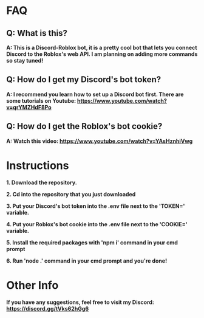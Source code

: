 # FAQ

**Q: What is this?**
-
**A: This is a Discord-Roblox bot, it is a pretty cool bot that lets you connect Discord to the Roblox's web API. I am planning on adding more commands so stay tuned!**

**Q: How do I get my Discord's bot token?**
-
**A: I recommend you learn how to set up a Discord bot first. There are some tutorials on Youtube: https://www.youtube.com/watch?v=qrYMZHdF8Po**

**Q: How do I get the Roblox's bot cookie?**
-
**A: Watch this video: https://www.youtube.com/watch?v=YAsHznhiVwg**

# Instructions
**1. Download the repository.**

**2. Cd into the repository that you just downloaded**

**3. Put your Discord's bot token into the .env file next to the 'TOKEN=' variable.**

**4. Put your Roblox's bot cookie into the .env file next to the 'COOKIE=' variable.**

**5. Install the required packages with 'npm i' command in your cmd prompt**

**6. Run 'node .' command in your cmd prompt and you're done!**

# Other Info
**If you have any suggestions, feel free to visit my Discord: https://discord.gg/tVks62hGg6**